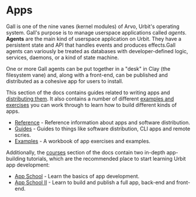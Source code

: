 # Apps

Gall is one of the nine vanes (kernel modules) of Arvo, Urbit's operating system. Gall's purpose is to manage userspace applications called _agents_. **Agents** are the main kind of userspace application on Urbit. They have a persistent state and API that handles events and produces effects.Gall agents can variously be treated as databases with developer-defined logic, services, daemons, or a kind of state machine.

One or more Gall agents can be put together in a "desk" in Clay (the filesystem vane) and, along with a front-end, can be published and distributed as a cohesive app for users to install.

This section of the docs contains guides related to writing apps and [distributing them](urbit-docs/userspace/apps/guides/software-distribution). It also contains a number of different [examples and exercises](urbit-docs/userspace/apps/examples) you can work through to learn how to build different kinds of apps.

- [Reference](urbit-docs/userspace/apps/reference) - Reference information about apps and software distribution.
- [Guides](urbit-docs/userspace/apps/guides) - Guides to things like software distribution, CLI apps and remote scries.
- [Examples](urbit-docs/userspace/apps/examples) - A workbook of app exercises and examples.

Additionally, the [courses](urbit-docs/courses) section of the docs contain two in-depth app-building tutorials, which are the recommended place to start learning Urbit app development:

- [App School](urbit-docs/courses/app-school) - Learn the basics of app development.
- [App School II](urbit-docs/courses/app-school-full-stack) - Learn to build and publish a full app, back-end and front-end.

